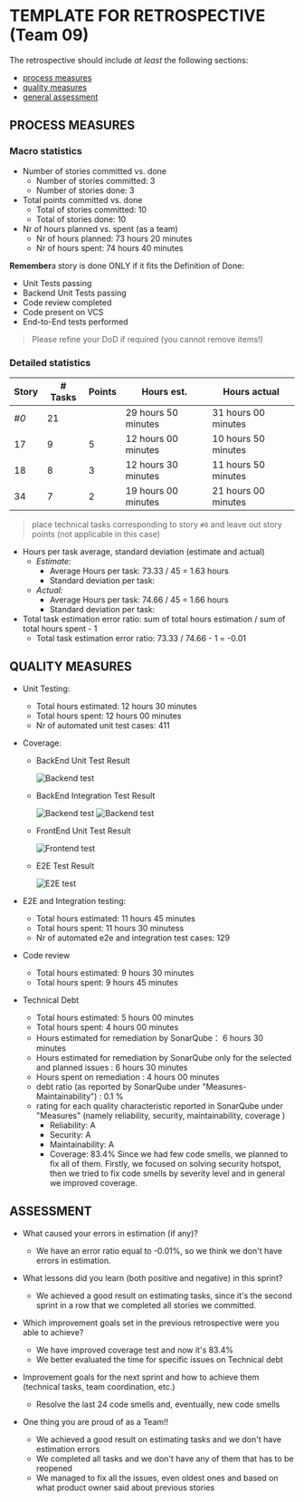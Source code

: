 # TEMPLATE FOR RETROSPECTIVE (Team 09)

The retrospective should include _at least_ the following
sections:

- [process measures](#process-measures)
- [quality measures](#quality-measures)
- [general assessment](#assessment)

## PROCESS MEASURES

### Macro statistics

- Number of stories committed vs. done
  - Number of stories committed: 3
  - Number of stories done: 3
- Total points committed vs. done
  - Total of stories committed: 10
  - Total of stories done: 10
- Nr of hours planned vs. spent (as a team)
  - Nr of hours planned: 73 hours 20 minutes
  - Nr of hours spent: 74 hours 40 minutes

**Remember**a story is done ONLY if it fits the Definition of Done:

- Unit Tests passing
- Backend Unit Tests passing
- Code review completed
- Code present on VCS
- End-to-End tests performed

> Please refine your DoD if required (you cannot remove items!)

### Detailed statistics

| Story | # Tasks | Points | Hours est.          | Hours actual        |
| ----- | ------- | ------ | ------------------- | ------------------- |
| _#0_  | 21      |        | 29 hours 50 minutes | 31 hours 00 minutes |
| 17    | 9       | 5      | 12 hours 00 minutes | 10 hours 50 minutes |
| 18    | 8       | 3      | 12 hours 30 minutes | 11 hours 50 minutes |
| 34    | 7       | 2      | 19 hours 00 minutes | 21 hours 00 minutes |

> place technical tasks corresponding to story `#0` and leave out story points (not applicable in this case)

- Hours per task average, standard deviation (estimate and actual)
  - _Estimate:_
    - Average Hours per task: 73.33 / 45 = 1.63 hours
    - Standard deviation per task:
  - _Actual:_
    - Average Hours per task: 74.66 / 45 = 1.66 hours
    - Standard deviation per task:
- Total task estimation error ratio: sum of total hours estimation / sum of total hours spent - 1
  - Total task estimation error ratio: 73.33 / 74.66 - 1 = -0.01

## QUALITY MEASURES

- Unit Testing:

  - Total hours estimated: 12 hours 30 minutes
  - Total hours spent: 12 hours 00 minutes
  - Nr of automated unit test cases: 411

- Coverage:

  - BackEnd Unit Test Result

    ![Backend test](./image/unitBackend.jpg)

  - BackEnd Integration Test Result

    ![Backend test](./image/integrationBackend_1.jpg)
    ![Backend test](./image/integrationBackend_2.jpg)

  - FrontEnd Unit Test Result

    ![Frontend test](./image/unitFrontend.jpg)

  - E2E Test Result

    ![E2E test](./image/e2e.png)

- E2E and Integration testing:
  - Total hours estimated: 11 hours 45 minutes
  - Total hours spent: 11 hours 30 minutess
  - Nr of automated e2e and integration test cases: 129
- Code review

  - Total hours estimated: 9 hours 30 minutes
  - Total hours spent: 9 hours 45 minutes

- Technical Debt
  - Total hours estimated: 5 hours 00 minutes
  - Total hours spent: 4 hours 00 minutes
  - Hours estimated for remediation by SonarQube： 6 hours 30 minutes
  - Hours estimated for remediation by SonarQube only for the selected and planned issues : 6 hours 30 minutes
  - Hours spent on remediation : 4 hours 00 minutes
  - debt ratio (as reported by SonarQube under "Measures-Maintainability") : 0.1 %
  - rating for each quality characteristic reported in SonarQube under "Measures" (namely reliability, security, maintainability, coverage )
    - Reliability: A
    - Security: A
    - Maintainability: A
    - Coverage: 83.4%
  Since we had few code smells, we planned to fix all of them.
  Firstly, we focused on solving security hotspot, then we tried to fix code smells by severity level and in general we improved coverage.

## ASSESSMENT

- What caused your errors in estimation (if any)?

  - We have an error ratio equal to -0.01%, so we think we don't have errors in estimation.

- What lessons did you learn (both positive and negative) in this sprint?

  - We achieved a good result on estimating tasks, since it's the second sprint in a row that we completed all stories we committed.

- Which improvement goals set in the previous retrospective were you able to achieve?

  - We have improved coverage test and now it's 83.4%
  - We better evaluated the time for specific issues on Technical debt

- Improvement goals for the next sprint and how to achieve them (technical tasks, team coordination, etc.)

  - Resolve the last 24 code smells and, eventually, new code smells 

- One thing you are proud of as a Team!!

  - We achieved a good result on estimating tasks and we don't have estimation errors
  - We completed all tasks and we don't have any of them that has to be reopened
  - We managed to fix all the issues, even oldest ones and based on what product owner said about previous stories
